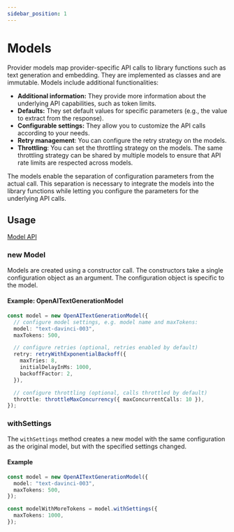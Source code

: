```yaml
---
sidebar_position: 1
---
```


# Models

Provider models map provider-specific API calls to library functions such as text generation and embedding. They are implemented as classes and are immutable. Models include additional functionalities:

- **Additional information:** They provide more information about the underlying API capabilities, such as token limits.
- **Defaults:** They set default values for specific parameters (e.g., the value to extract from the response).
- **Configurable settings:** They allow you to customize the API calls according to your needs.
- **Retry management**: You can configure the retry strategy on the models.
- **Throttling**: You can set the throttling strategy on the models. The same throttling strategy can be shared by multiple models to ensure that API rate limits are respected across models.

The models enable the separation of configuration parameters from the actual call. This separation is necessary to integrate the models into the library functions while letting you configure the parameters for the underlying API calls.

## Usage

[Model API](/api/interfaces/Model)

### new Model

Models are created using a constructor call. The constructors take a single configuration object as an argument. The configuration object is specific to the model.

#### Example: OpenAITextGenerationModel

```ts
const model = new OpenAITextGenerationModel({
  // configure model settings, e.g. model name and maxTokens:
  model: "text-davinci-003",
  maxTokens: 500,

  // configure retries (optional, retries enabled by default)
  retry: retryWithExponentialBackoff({
    maxTries: 8,
    initialDelayInMs: 1000,
    backoffFactor: 2,
  }),

  // configure throttling (optional, calls throttled by default)
  throttle: throttleMaxConcurrency({ maxConcurrentCalls: 10 }),
});
```

### withSettings

The `withSettings` method creates a new model with the same configuration as the original model, but with the specified settings changed.

#### Example

```ts
const model = new OpenAITextGenerationModel({
  model: "text-davinci-003",
  maxTokens: 500,
});

const modelWithMoreTokens = model.withSettings({
  maxTokens: 1000,
});
```
